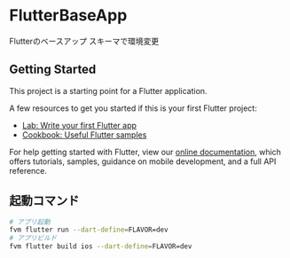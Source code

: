 # FlutterBaseApp

Flutterのベースアップ
スキーマで環境変更

## Getting Started

This project is a starting point for a Flutter application.

A few resources to get you started if this is your first Flutter project:

- [Lab: Write your first Flutter app](https://flutter.dev/docs/get-started/codelab)
- [Cookbook: Useful Flutter samples](https://flutter.dev/docs/cookbook)

For help getting started with Flutter, view our
[online documentation](https://flutter.dev/docs), which offers tutorials,
samples, guidance on mobile development, and a full API reference.


## 起動コマンド

```bash
# アプリ起動
fvm flutter run --dart-define=FLAVOR=dev
# アプリビルド
fvm flutter build ios --dart-define=FLAVOR=dev
```
